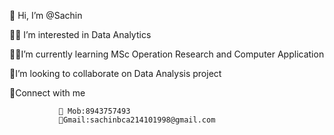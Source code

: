  👋 Hi, I’m @Sachin
 
 👨‍💻 I’m interested in Data Analytics
 
 👨‍🎓I’m currently learning MSc Operation Research and Computer Application
 
🔎I’m looking to collaborate on Data Analysis project 
 
 🔗Connect with me
 
               📲 Mob:8943757493
               📧Gmail:sachinbca214101998@gmail.com

<!---
Sachinsn19/Sachinsn19 is a ✨ special ✨ repository because its `README.md` (this file) appears on your GitHub profile.
You can click the Preview link to take a look at your changes.
--->
